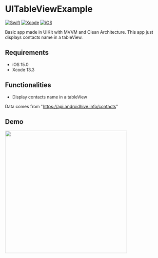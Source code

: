 # UITableViewExample
[![Swift](https://img.shields.io/badge/Swift-5-blue.svg)](https://swift.org)
[![Xcode](https://img.shields.io/badge/Xcode-13.3-blue.svg)](https://developer.apple.com/xcode)
[![iOS](https://img.shields.io/badge/iOS-15.0-blue.svg)](https://developer.apple.com/macOS)
 
Basic app made in UIKit with MVVM and Clean Architecture. 
This app just displays contacts name in a tableView.

## Requirements
- iOS 15.0
- Xcode 13.3 

## Functionalities

- Display contacts name in a tableView
  
Data comes from "https://api.androidhive.info/contacts"

## Demo

<img src="https://user-images.githubusercontent.com/20024632/164733794-10f78683-bbcb-477e-a741-fd0c21a03065.jpeg" width="400">
